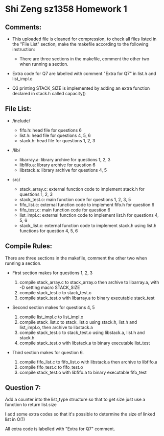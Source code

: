 # Shi Zeng sz1358 Homework 1

## Comments:
* This uploaded file is cleaned for compression, to check all files listed in the "File List" section, make the makefile according to the following instruction:
    - There are three sections in the makefile, comment the other two when running a section.

* Extra code for Q7 are labelled with comment "Extra for Q7" in list.h and list_impl.c

* Q3 printing STACK_SIZE is implemented by adding an extra function declared in stack.h called capacity()

## File List:
* /include/
    - fifo.h: head file for questions 6
    - list.h: head file for questions 4, 5, 6
    - stack.h: head file for questions 1, 2, 3

* /lib/
    - libarray.a: library archive for questions 1, 2, 3
    - libfifo.a: library archive for question 6
    - libstack.a: library archive for questions 4, 5

* src/
    - stack_array.c: external function code to implement stack.h for questions 1, 2, 3
    - stack_test.c: main function code for questions 1, 2, 3, 5
    - fifo_list.c: external function code to implement fifo.h for question 6
    - fifo_test.c: main function code for question 6
    - list_impl.c: external function code to implement list.h for questions 4, 5, 6
    - stack_list.c: external function code to implement stack.h using list.h functions for question 4, 5, 6

## Compile Rules:
There are three sections in the makefile, comment the other two when running a section.

* First section makes for questions 1, 2, 3
    1. compile stack_array.c to stack_array.o then archive to libarray.a, with -D setting macro STACK_SIZE
    2. compile stack_test.c to stack_test.o
    3. compile stack_test.o with libarray.a to binary executable stack_test

* Second section makes for questions 4, 5
    1. compile list_impl.c to list_impl.o
    2. compile stack_list.c to stack_list.o using stack.h, list.h and list_impl.o, then archive to libstack.a
    2. compile stack_test.c to stack_test.o using libstack.a, list.h and stack.h
    3. compile stack_test.o with libstack.a to binary executable list_test

* Third section makes for question 6.
    1. compile fifo_list.c to fifo_list.o with libstack.a then archive to libfifo.a
    2. compile fifo_test.c to fifo_test.o
    3. compile stack_test.o with libfifo.a to binary executable fifo_test

## Question 7:
Add a counter into the list_type structure so that to get size just use a function to return list.size

I add some extra codes so that it's possible to determine the size of linked list in O(1)

All extra code is labelled with "Extra for Q7" comment.
